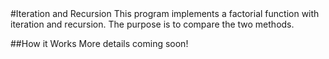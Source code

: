 <snippet>
#Iteration and Recursion
This program implements a factorial function with iteration and recursion. The purpose is to compare the two methods.

##How it Works
More details coming soon!
</snippet>
